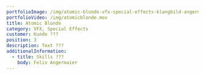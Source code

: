 ```yaml
---
portfolioImage: /img/atomic-blonde-vfx-special-effects-klangbild-angermaier.jpg
portfolioVideo: /img/atomicblonde.mov
title: Atomic Blonde
category: VFX, Special Effects
customer: Kunde ???
position: 3
description: T﻿ext ???
additionalInformation:
  - title: Skills ???
    body: F﻿elix Angermaier
---
```


